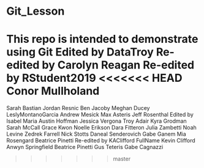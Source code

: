 # Git_Lesson
This repo is intended to demonstrate using Git
Edited by DataTroy
Re-edited by Carolyn Reagan
Re-edited by RStudent2019
<<<<<<< HEAD
Conor Mullholand
=======
Sarah Bastian
Jordan Resnic
Ben Jacoby
Meghan Ducey
LeslyMontanoGarcia
Andrew Mesick
Max Asteris
Jeff Rosenthal
Edited by Isabel Maria
Austin Hoffman
Jessica Vergona
Troy Adair
Kyra Grodman
Sarah McCall
Grace Kwon
Noelle Erikson
Dara Fitteron
Julia Zambetti
Noah Levine
Zedrek Farrell
Nick Stotts 
Daneal Senderovich
Gabe Ganem
Mia Rosengard
Beatrice Pinetti
Re-edited by KAClifford
FullName Kevin Clifford
Anwyn Springfield
Beatrice Pinetti
Gus Teteris
Gabe Cagnazzi
>>>>>>> master
